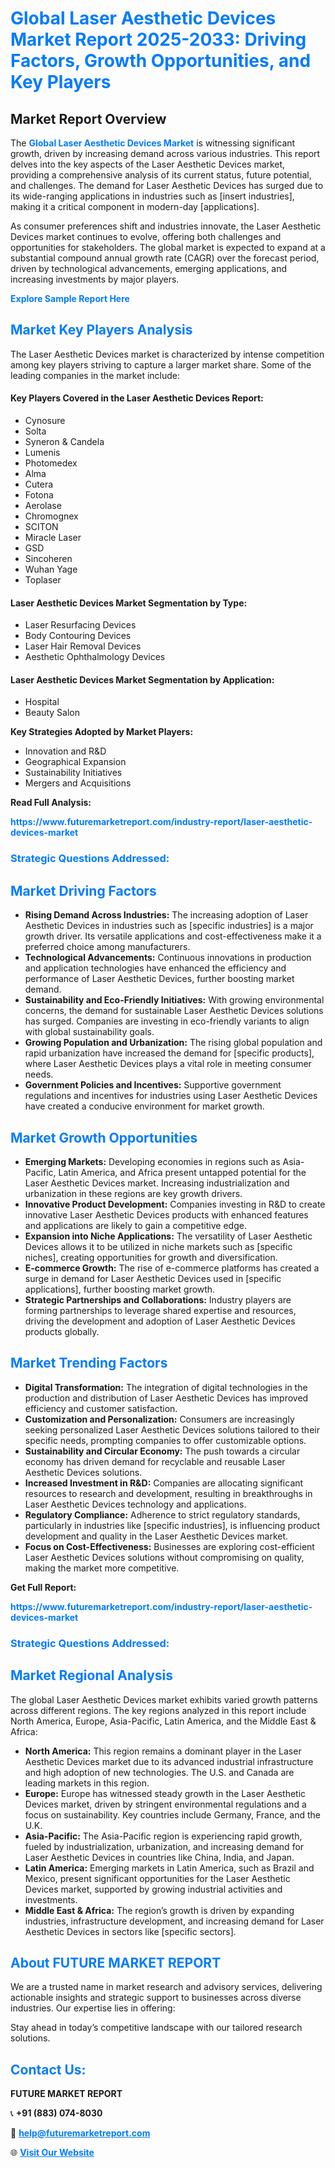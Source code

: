 <h1 style="color: #007BFF;">Global Laser Aesthetic Devices Market Report 2025-2033: Driving Factors, Growth Opportunities, and Key Players</h1>

<section id="overview">
<h2>Market Report Overview</h2>
<p>The <a href="https://www.futuremarketreport.com/industry-report/laser-aesthetic-devices-market" style="color: #007BFF; text-decoration: none;"><strong>Global Laser Aesthetic Devices Market</strong></a> is witnessing significant growth, driven by increasing demand across various industries. This report delves into the key aspects of the Laser Aesthetic Devices market, providing a comprehensive analysis of its current status, future potential, and challenges. The demand for Laser Aesthetic Devices has surged due to its wide-ranging applications in industries such as [insert industries], making it a critical component in modern-day [applications].</p>
<p>As consumer preferences shift and industries innovate, the Laser Aesthetic Devices market continues to evolve, offering both challenges and opportunities for stakeholders. The global market is expected to expand at a substantial compound annual growth rate (CAGR) over the forecast period, driven by technological advancements, emerging applications, and increasing investments by major players.</p>
</section>

<section id="overview">
<p><a href="https://www.futuremarketreport.com/request-sample/reportId=98635" style="color: #007BFF; text-decoration: none;"><strong>Explore Sample Report Here</strong></a></p>
</section>

<section id="key-players">
<h2 style="color: #007BFF;">Market Key Players Analysis</h2>
<p>The Laser Aesthetic Devices market is characterized by intense competition among key players striving to capture a larger market share. Some of the leading companies in the market include:</p>
<h4>Key Players Covered in the Laser Aesthetic Devices Report:</h4>
<ul><li>Cynosure</li><li>Solta</li><li>Syneron &amp; Candela</li><li>Lumenis</li><li>Photomedex</li><li>Alma</li><li>Cutera</li><li>Fotona</li><li>Aerolase</li><li>Chromognex</li><li>SCITON</li><li>Miracle Laser</li><li>GSD</li><li>Sincoheren</li><li>Wuhan Yage</li><li>Toplaser</li></ul>
<h4>Laser Aesthetic Devices Market Segmentation by Type:</h4>
<ul><li>Laser Resurfacing Devices</li><li>Body Contouring Devices</li><li>Laser Hair Removal Devices</li><li>Aesthetic Ophthalmology Devices</li></ul>

<h4>Laser Aesthetic Devices Market Segmentation by Application:</h4>
<ul><li>Hospital</li><li>Beauty Salon</li></ul>
<p><strong>Key Strategies Adopted by Market Players:</strong></p>
<ul>
<li>Innovation and R&D</li>
<li>Geographical Expansion</li>
<li>Sustainability Initiatives</li>
<li>Mergers and Acquisitions</li>
</ul>
</section>

<section>
<p><strong>Read Full Analysis: </strong></p><a href="https://www.futuremarketreport.com/industry-report/laser-aesthetic-devices-market" style="color: #007BFF; text-decoration: none;"><strong>https://www.futuremarketreport.com/industry-report/laser-aesthetic-devices-market</strong></a>
<h3 style="color: #007BFF;">Strategic Questions Addressed:</h3>
</section>

<section id="driving-factors">
<h2 style="color: #007BFF;">Market Driving Factors</h2>
<ul>
<li><strong>Rising Demand Across Industries:</strong> The increasing adoption of Laser Aesthetic Devices in industries such as [specific industries] is a major growth driver. Its versatile applications and cost-effectiveness make it a preferred choice among manufacturers.</li>
<li><strong>Technological Advancements:</strong> Continuous innovations in production and application technologies have enhanced the efficiency and performance of Laser Aesthetic Devices, further boosting market demand.</li>
<li><strong>Sustainability and Eco-Friendly Initiatives:</strong> With growing environmental concerns, the demand for sustainable Laser Aesthetic Devices solutions has surged. Companies are investing in eco-friendly variants to align with global sustainability goals.</li>
<li><strong>Growing Population and Urbanization:</strong> The rising global population and rapid urbanization have increased the demand for [specific products], where Laser Aesthetic Devices plays a vital role in meeting consumer needs.</li>
<li><strong>Government Policies and Incentives:</strong> Supportive government regulations and incentives for industries using Laser Aesthetic Devices have created a conducive environment for market growth.</li>
</ul>
</section>

<section id="growth-opportunities">
<h2 style="color: #007BFF;">Market Growth Opportunities</h2>
<ul>
<li><strong>Emerging Markets:</strong> Developing economies in regions such as Asia-Pacific, Latin America, and Africa present untapped potential for the Laser Aesthetic Devices market. Increasing industrialization and urbanization in these regions are key growth drivers.</li>
<li><strong>Innovative Product Development:</strong> Companies investing in R&D to create innovative Laser Aesthetic Devices products with enhanced features and applications are likely to gain a competitive edge.</li>
<li><strong>Expansion into Niche Applications:</strong> The versatility of Laser Aesthetic Devices allows it to be utilized in niche markets such as [specific niches], creating opportunities for growth and diversification.</li>
<li><strong>E-commerce Growth:</strong> The rise of e-commerce platforms has created a surge in demand for Laser Aesthetic Devices used in [specific applications], further boosting market growth.</li>
<li><strong>Strategic Partnerships and Collaborations:</strong> Industry players are forming partnerships to leverage shared expertise and resources, driving the development and adoption of Laser Aesthetic Devices products globally.</li>
</ul>
</section>

<section id="trending-factors">
<h2 style="color: #007BFF;">Market Trending Factors</h2>
<ul>
<li><strong>Digital Transformation:</strong> The integration of digital technologies in the production and distribution of Laser Aesthetic Devices has improved efficiency and customer satisfaction.</li>
<li><strong>Customization and Personalization:</strong> Consumers are increasingly seeking personalized Laser Aesthetic Devices solutions tailored to their specific needs, prompting companies to offer customizable options.</li>
<li><strong>Sustainability and Circular Economy:</strong> The push towards a circular economy has driven demand for recyclable and reusable Laser Aesthetic Devices solutions.</li>
<li><strong>Increased Investment in R&D:</strong> Companies are allocating significant resources to research and development, resulting in breakthroughs in Laser Aesthetic Devices technology and applications.</li>
<li><strong>Regulatory Compliance:</strong> Adherence to strict regulatory standards, particularly in industries like [specific industries], is influencing product development and quality in the Laser Aesthetic Devices market.</li>
<li><strong>Focus on Cost-Effectiveness:</strong> Businesses are exploring cost-efficient Laser Aesthetic Devices solutions without compromising on quality, making the market more competitive.</li>
</ul>
</section>

<section>
<p><strong>Get Full Report: </strong></p><a href="https://www.futuremarketreport.com/industry-report/laser-aesthetic-devices-market" style="color: #007BFF; text-decoration: none;"><strong>https://www.futuremarketreport.com/industry-report/laser-aesthetic-devices-market</strong></a>
<h3 style="color: #007BFF;">Strategic Questions Addressed:</h3>
</section>


<section id="regional-analysis">
<h2 style="color: #007BFF;">Market Regional Analysis</h2>
<p>The global Laser Aesthetic Devices market exhibits varied growth patterns across different regions. The key regions analyzed in this report include North America, Europe, Asia-Pacific, Latin America, and the Middle East & Africa:</p>
<ul>
<li><strong>North America:</strong> This region remains a dominant player in the Laser Aesthetic Devices market due to its advanced industrial infrastructure and high adoption of new technologies. The U.S. and Canada are leading markets in this region.</li>
<li><strong>Europe:</strong> Europe has witnessed steady growth in the Laser Aesthetic Devices market, driven by stringent environmental regulations and a focus on sustainability. Key countries include Germany, France, and the U.K.</li>
<li><strong>Asia-Pacific:</strong> The Asia-Pacific region is experiencing rapid growth, fueled by industrialization, urbanization, and increasing demand for Laser Aesthetic Devices in countries like China, India, and Japan.</li>
<li><strong>Latin America:</strong> Emerging markets in Latin America, such as Brazil and Mexico, present significant opportunities for the Laser Aesthetic Devices market, supported by growing industrial activities and investments.</li>
<li><strong>Middle East & Africa:</strong> The region’s growth is driven by expanding industries, infrastructure development, and increasing demand for Laser Aesthetic Devices in sectors like [specific sectors].</li>
</ul>
</section>

<footer>
<h2 style="color: #007BFF;">About FUTURE MARKET REPORT</h2>
<p>We are a trusted name in market research and advisory services, delivering actionable insights and strategic support to businesses across diverse industries. Our expertise lies in offering:</p>

<p>Stay ahead in today’s competitive landscape with our tailored research solutions.</p>

<h2 style="color: #007BFF;">Contact Us:</h2>
<p><strong>FUTURE MARKET REPORT</strong></p>
<p>📞 <strong>+91 (883) 074-8030</strong></p>
<p>📧 <strong><a href="mailto:help@futuremarketreport.com" style="color: #007BFF;">help@futuremarketreport.com</a></strong></p>
<p>🌐 <strong><a href="https://www.futuremarketreport.com/" style="color: #007BFF;">Visit Our Website</a></strong></p>
</footer>